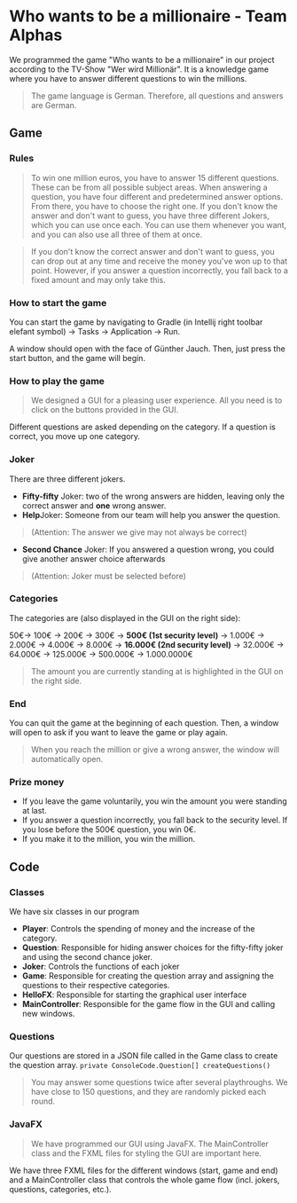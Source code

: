 # Who wants to be a millionaire - Team Alphas
We programmed the game "Who wants to be a millionaire" in our project according to the TV-Show "Wer wird Millionär".
It is a knowledge game where you have to answer different questions to win the millions.
> The game language is German. Therefore, all questions and answers are German.

## Game
### Rules
> To win one million euros, you have to answer 15 different questions. These can be from all possible subject areas. When answering a question, you have four different and predetermined answer options. From there, you have to choose the right one. If you don't know the answer and don't want to guess, you have three different Jokers, which you can use once each. You can use them whenever you want, and you can also use all three of them at once.

> If you don't know the correct answer and don't want to guess, you can drop out at any time and receive the money you've won up to that point. However, if you answer a question incorrectly, you fall back to a fixed amount and may only take this.

### How to start the game
You can start the game by navigating to Gradle (in Intellij right toolbar elefant symbol) -> Tasks -> Application -> Run.

A window should open with the face of Günther Jauch. Then, just press the start button, and the game will begin.

### How to play the game
> We designed a GUI for a pleasing user experience. All you need is to click on the buttons provided in the GUI.

Different questions are asked depending on the category.
If a question is correct, you move up one category.

### Joker
There are three different jokers.
- **Fifty-fifty** Joker: two of the wrong answers are hidden, leaving only the correct answer and **one** wrong answer.
- **Help**Joker: Someone from our team will help you answer the question. 
> (Attention: The answer we give may not always be correct)
- **Second Chance** Joker: If you answered a question wrong, you could give another answer choice afterwards
> (Attention: Joker must be selected before)

### Categories
The categories are (also displayed in the GUI on the right side):

50€-> 100€ -> 200€ -> 300€ -> **500€ (1st security level)** -> 1.000€ -> 2.000€ -> 4.000€ -> 8.000€ -> **16.000€ (2nd security level)** -> 32.000€ -> 64.000€ -> 125.000€ -> 500.000€ -> 1.000.0000€

>The amount you are currently standing at is highlighted in the GUI on the right side.

### End
You can quit the game at the beginning of each question. Then, a window will open to ask if you want to leave the game or play again.
> When you reach the million or give a wrong answer, the window will automatically open.

### Prize money
- If you leave the game voluntarily, you win the amount you were standing at last.
- If you answer a question incorrectly, you fall back to the security level. If you lose before the 500€ question, you win 0€.
- If you make it to the million, you win the million.

## Code
### Classes
We have six classes in our program
- **Player**: Controls the spending of money and the increase of the category.
- **Question**: Responsible for hiding answer choices for the fifty-fifty joker and using the second chance joker.
- **Joker**: Controls the functions of each joker
- **Game**: Responsible for creating the question array and assigning the questions to their respective categories.
- **HelloFX**: Responsible for starting the graphical user interface
- **MainController**: Responsible for the game flow in the GUI and calling new windows.

### Questions
Our questions are stored in a JSON file called in the Game class to create the question array. `private ConsoleCode.Question[] createQuestions()`
> You may answer some questions twice after several playthroughs. We have close to 150 questions, and they are randomly picked each round.

### JavaFX
> We have programmed our GUI using JavaFX. The MainController class and the FXML files for styling the GUI are important here.

We have three FXML files for the different windows (start, game and end) and a MainController class that controls the whole game flow (incl. jokers, questions, categories, etc.).
